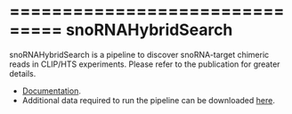===============================
snoRNAHybridSearch
===============================

snoRNAHybridSearch is a pipeline to discover snoRNA-target chimeric reads in CLIP/HTS experiments.
Please refer to the publication for greater details.

* [Documentation](https://snornahybridsearch.readthedocs.org).
* Additional data required to run the pipeline can be downloaded [here](http://www.clipz.unibas.ch/snoRNAchimeras/snoRNAHybridSearchData.tar.gz).
